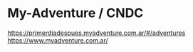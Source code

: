 # My-Adventure / CNDC

https://primerdiadespues.myadventure.com.ar/#/adventures
https://www.myadventure.com.ar/ 

